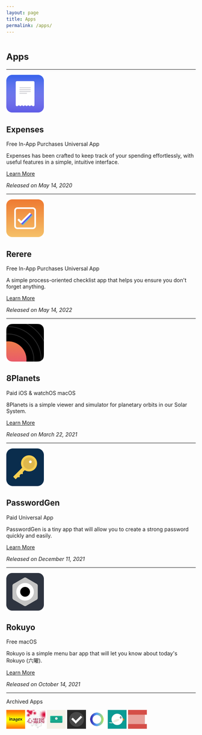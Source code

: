 ```yaml
---
layout: page
title: Apps
permalink: /apps/
---
```


<h1><small>Apps</small></h1>

<hr>

<div>
    <img src="../assets/expenses.png" width="100" height="100">
    <h2>Expenses</h2>
    <div>
        <span class="badge badge-pill">Free</span>
        <span class="badge badge-pill">In-App Purchases</span>
        <span class="badge badge-pill">Universal App</span>
    </div>
    <p>Expenses has been crafted to keep track of your spending effortlessly, with useful features in a simple, intuitive interface.</p>
    <p><a href="{{ site.links.expenses }}" target="_blank">Learn More <i class="bi bi-arrow-up-right-square"></i></a></p>
    <p class="text-muted"><i>Released on May 14, 2020</i></p>
</div>

<hr>

<div>
    <img src="../assets/rerere.png" width="100" height="100">
    <h2>Rerere</h2>
    <div>
        <span class="badge badge-pill">Free</span>
        <span class="badge badge-pill">In-App Purchases</span>
        <span class="badge badge-pill">Universal App</span>
    </div>
    <p>A simple process-oriented checklist app that helps you ensure you don't forget anything.</p>
    <p><a href="/rerere/">Learn More <i class="bi bi-chevron-right"></i></a></p>
    <p class="text-muted"><i>Released on May 14, 2022</i></p>
</div>

<hr>

<div>
    <img src="../assets/8planets.png" width="100" height="100">
    <h2>8Planets</h2>
    <div>
        <span class="badge badge-pill">Paid</span>
        <span class="badge badge-pill">iOS & watchOS</span>
        <span class="badge badge-pill"></span>
        <span class="badge badge-pill">macOS</span>
    </div>
    <p>8Planets is a simple viewer and simulator for planetary orbits in our Solar System.</p>
    <p><a href="{{ site.links.eightplanets }}" target="_blank">Learn More <i class="bi bi-arrow-up-right-square"></i></a></p>
    <p class="text-muted"><i>Released on March 22, 2021</i></p>
</div>

<hr>

<div>
    <img src="../assets/passwordgen.png" width="100" height="100">
    <h2>PasswordGen</h2>
    <div>
        <span class="badge badge-pill">Paid</span>
        <span class="badge badge-pill">Universal App</span>
    </div>
    <p>PasswordGen is a tiny app that will allow you to create a strong password quickly and easily.</p>
    <p><a href="/passwordgen/">Learn More <i class="bi bi-chevron-right"></i></a></p>
    <p class="text-muted"><i>Released on December 11, 2021</i></p>
</div>

<hr>

<div>
    <img src="../assets/rokuyo.png" width="100" height="100">
    <h2>Rokuyo</h2>
    <div>
        <span class="badge badge-pill">Free</span>
        <span class="badge badge-pill">macOS</span>
    </div>
    <p>Rokuyo is a simple menu bar app that will let you know about today's Rokuyo (六曜).</p>
    <p><a href="/rokuyo/">Learn More <i class="bi bi-chevron-right"></i></a></p>
    <p class="text-muted"><i>Released on October 14, 2021</i></p>
</div>

<hr>

<p>Archived Apps</p>

<div class="archived-apps">
    <img src="../assets/inagex.jpg" width="50" height="50">
    <img src="../assets/shinreizu.jpg" width="50" height="50">
    <img src="../assets/fastzaim.jpg" width="50" height="50">
    <img src="../assets/taskey.jpg" width="50" height="50">
    <img src="../assets/motivation.jpg" width="50" height="50">
    <img src="../assets/esafeed.jpg" width="50" height="50">
    <img src="../assets/kigen.jpg" width="50" height="50">
</div>
